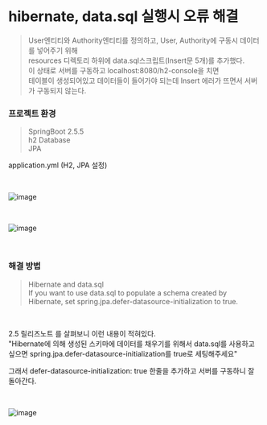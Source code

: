 # hibernate, data.sql 실행시 오류 해결
>User엔티티와 Authority엔티티를 정의하고, User, Authority에 구동시 데이터를 넣어주기 위해    
>resources 디렉토리 하위에 data.sql스크립트(Insert문 5개)를 추가했다.   
>이 상태로 서버를 구동하고 localhost:8080/h2-console을 치면    
>테이블이 생성되어있고 데이터들이 들어가야 되는데 Insert 에러가 뜨면서 서버가 구동되지 않는다.


### 프로젝트 환경  
> SpringBoot 2.5.5  
> h2 Database   
> JPA   

application.yml (H2, JPA 설정)

<br>

![image](https://media.vlpt.us/images/kero1004/post/284d2c7f-6f72-4fc9-b5e2-010a47c94706/image.png)

<br>

![image](https://images.velog.io/images/kero1004/post/5e8173e4-6e5d-4d18-8912-47efbc59b980/image.png)

<br>

### 해결 방법  
>Hibernate and data.sql  
>If you want to use data.sql to populate a schema created by Hibernate, set spring.jpa.defer-datasource-initialization to true.  

<br>

2.5 릴리즈노트 를 살펴보니 이런 내용이 적혀있다.  
"Hibernate에 의해 생성된 스키마에 데이터를 채우기를 위해서 data.sql를 사용하고 싶으면 spring.jpa.defer-datasource-initialization를 true로 세팅해주세요" 

그래서 defer-datasource-initialization: true 한줄을 추가하고 서버를 구동하니 잘 돌아간다.

<br>

![image](https://media.vlpt.us/images/kero1004/post/9d0aa588-317c-4ac2-8252-ffb379667580/image.png)



